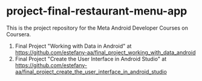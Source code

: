 # project-final-restaurant-menu-app
This is the project repository for the Meta Android Developer Courses on Coursera.
1. Final Project "Working with Data in Android" at https://github.com/estefany-aa/final_project_working_with_data_android
2. Final Project "Create the User Interface in Android Studio" at https://github.com/estefany-aa/final_project_create_the_user_interface_in_android_studio
